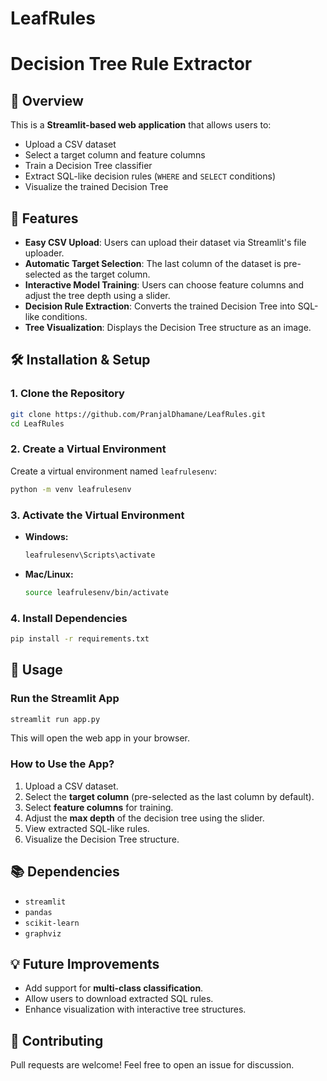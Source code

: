 # LeafRules 

# Decision Tree Rule Extractor

## 📌 Overview
This is a **Streamlit-based web application** that allows users to:
- Upload a CSV dataset
- Select a target column and feature columns
- Train a Decision Tree classifier
- Extract SQL-like decision rules (`WHERE` and `SELECT` conditions)
- Visualize the trained Decision Tree

## 🚀 Features
- **Easy CSV Upload**: Users can upload their dataset via Streamlit's file uploader.
- **Automatic Target Selection**: The last column of the dataset is pre-selected as the target column.
- **Interactive Model Training**: Users can choose feature columns and adjust the tree depth using a slider.
- **Decision Rule Extraction**: Converts the trained Decision Tree into SQL-like conditions.
- **Tree Visualization**: Displays the Decision Tree structure as an image.

## 🛠 Installation & Setup
### **1. Clone the Repository**
```sh
git clone https://github.com/PranjalDhamane/LeafRules.git
cd LeafRules
```

### 2. Create a Virtual Environment
Create a virtual environment named `leafrulesenv`:
```bash
python -m venv leafrulesenv
```

### 3. Activate the Virtual Environment
- **Windows:**
  ```bash
  leafrulesenv\Scripts\activate
  ```
- **Mac/Linux:**
  ```bash
  source leafrulesenv/bin/activate
  ```

### 4. Install Dependencies
```bash
pip install -r requirements.txt
```

## 🎯 Usage
### **Run the Streamlit App**
```sh
streamlit run app.py
```
This will open the web app in your browser.

### **How to Use the App?**
1. Upload a CSV dataset.
2. Select the **target column** (pre-selected as the last column by default).
3. Select **feature columns** for training.
4. Adjust the **max depth** of the decision tree using the slider.
5. View extracted SQL-like rules.
6. Visualize the Decision Tree structure.

## 📚 Dependencies
- `streamlit`
- `pandas`
- `scikit-learn`
- `graphviz`

## 💡 Future Improvements
- Add support for **multi-class classification**.
- Allow users to download extracted SQL rules.
- Enhance visualization with interactive tree structures.

## 🤝 Contributing
Pull requests are welcome! Feel free to open an issue for discussion.